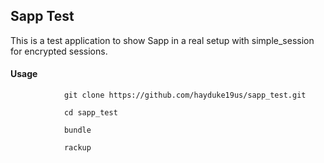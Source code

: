 ## Sapp Test

This is a test application to show Sapp in a real setup with simple_session for
encrypted sessions. 

#### Usage 

				git clone https://github.com/hayduke19us/sapp_test.git 

				cd sapp_test

				bundle 

				rackup


